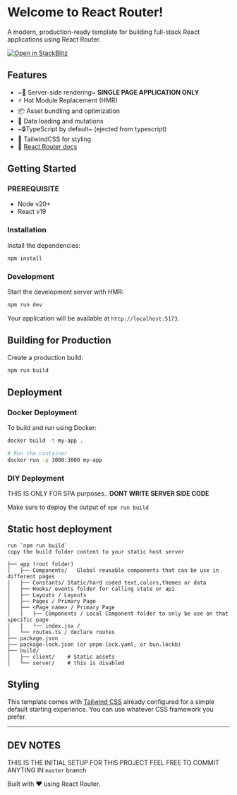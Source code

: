 # Welcome to React Router!

A modern, production-ready template for building full-stack React applications using React Router.

[![Open in StackBlitz](https://developer.stackblitz.com/img/open_in_stackblitz.svg)](https://stackblitz.com/github/remix-run/react-router-templates/tree/main/default)

## Features

- ~🚀 Server-side rendering~ **SINGLE PAGE APPLICATION ONLY**
- ⚡️ Hot Module Replacement (HMR)
- 📦 Asset bundling and optimization
- 🔄 Data loading and mutations
- ~🔒TypeScript by default~ (ejected from typescript)
- 🎉 TailwindCSS for styling
- 📖 [React Router docs](https://reactrouter.com/)

## Getting Started

### PREREQUISITE 
- Node v20+
- React v19

### Installation

Install the dependencies:

```bash
npm install
```

### Development

Start the development server with HMR:

```bash
npm run dev
```

Your application will be available at `http://localhost:5173`.

## Building for Production

Create a production build:

```bash
npm run build
```

## Deployment

### Docker Deployment

To build and run using Docker:

```bash
docker build -t my-app .

# Run the container
docker run -p 3000:3000 my-app
```

### DIY Deployment

THIS IS ONLY FOR SPA purposes.. **DONT WRITE SERVER SIDE CODE**

Make sure to deploy the output of `npm run build`

## Static host deployment 
    run `npm run build` 
    copy the build folder content to your static host server

```
├── app (root folder) 
│   ├── Components/   Global reusable components that can be use in different pages 
│   ├── Constants/ Static/hard coded text,colors,themes or data
│   ├── Hooks/ events folder for calling state or api  
│   ├── Layouts / Layouts   
│   ├── Pages / Primary Page 
│   ├── <Page_name> / Primary Page 
│   |   ├── Components / Local Component folder to only be use on that specific page 
│   |   └── index.jsx / 
│   └── routes.ts / declare routes  
├── package.json
├── package-lock.json (or pnpm-lock.yaml, or bun.lockb)
├── build/
│   ├── client/    # Static assets
│   └── server/    # this is disabled
```

## Styling

This template comes with [Tailwind CSS](https://tailwindcss.com/) already configured for a simple default starting experience. You can use whatever CSS framework you prefer.

---

## DEV NOTES

THIS IS THE INITIAL SETUP FOR THIS PROJECT
FEEL FREE TO COMMIT ANYTING IN `master` branch

Built with ❤️ using React Router.
